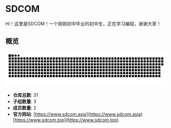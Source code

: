 # SDCOM 
Hi！这里是SDCOM！一个刚刚初中毕业的初中生，正在学习编程，谢谢大家！



## 概览

![GitHub Snake](out/github-snake.svg)

- **仓库总数**: 31
- **子组数量**: 3
- **成员数量**: 2
- **官方网站**: [https://www.sdcom.asia](https://www.sdcom.asia) [https://www.sdcom.top](https://www.sdcom.top)

